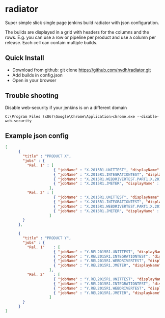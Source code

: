 # radiator
Super simple slick single page jenkins build radiator with json configuration.

The builds are displayed in a grid with headers for the columns and the rows. E.g. you can use a row or pipeline per product and use a column per release. Each cell can contain multiple builds.

## Quick Install

- Download from github: git clone https://github.com/nvdh/radiator.git
- Add builds in config.json
- Open in your browser

## Trouble shooting

Disable web-security if your jenkins is on a different domain

    C:\Program Files (x86)\Google\Chrome\Application>chrome.exe --disable-web-security

## Example json config
```json
[
      {
        "title" : "PRODUCT X",
        "jobs" : {
          "Rel. 1" : [
                      { "jobName" : "X.2015R1.UNITTEST", "displayName" : "UNIT"},
                      { "jobName" : "X.2015R1.INTEGRATIONTEST", "displayName" : "INTEGRATION"},
                      { "jobName" : "X.2015R1.WEBDRIVERTEST.PART1,X.2015R1.WEBDRIVERTEST.PART2,X.2015R1.WEBDRIVERTEST.PART3,X.2015R1.WEBDRIVERTEST.PART4", "displayName" : "UI"},
                      { "jobName" : "X.2015R1.JMETER", "displayName" : "PERFORMANCE", "failCount" : "2", "skipCount" : "0"}
                    ],
          "Rel. 2" : [
                      { "jobName" : "X.2015R1.UNITTEST", "displayName" : "UNIT"},
                      { "jobName" : "X.2015R1.INTEGRATIONTEST", "displayName" : "INTEGRATION"},
                      { "jobName" : "X.2015R1.WEBDRIVERTEST.PART1,X.2015R1.WEBDRIVERTEST.PART2,X.2015R1.WEBDRIVERTEST.PART3,X.2015R1.WEBDRIVERTEST.PART4", "displayName" : "UI"},
                      { "jobName" : "X.2015R1.JMETER", "displayName" : "PERFORMANCE"}
                    ]
        }
      },

      {
        "title" : "PRODUCT Y",
        "jobs" : {
          "Rel. 1"    : [
                      { "jobName" : "Y.REL2015R1.UNITTEST", "displayName" : "UNIT"},
                      { "jobName" : "Y.REL2015R1.INTEGRATIONTEST", "displayName" : "INTEGRATION"},
                      { "jobName" : "Y.REL2015R1.WEBDRIVERTEST", "displayName" : "UI"},
                      { "jobName" : "Y.REL2015R1.JMETER", "displayName" : "PERFORMANCE"}
                    ],
          "Rel. 2"    : [
                      { "jobName" : "Y.REL2015R1.UNITTEST", "displayName" : "UNIT"},
                      { "jobName" : "Y.REL2015R1.INTEGRATIONTEST", "displayName" : "INTEGRATION"},
                      { "jobName" : "Y.REL2015R1.WEBDRIVERTEST", "displayName" : "UI"},
                      { "jobName" : "Y.REL2015R1.JMETER", "displayName" : "PERFORMANCE"}
                    ]
        }
      }
]
```
